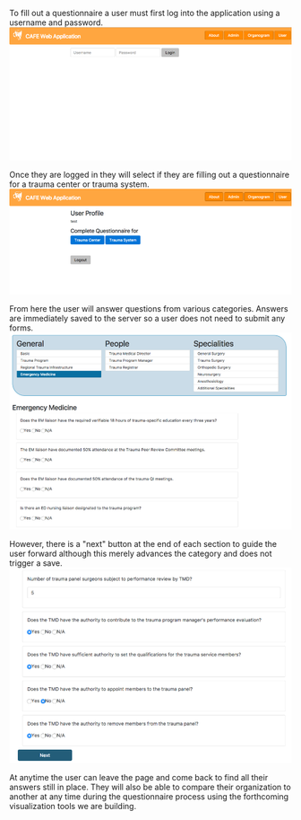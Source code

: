 To fill out a questionnaire a user must first log into the application using a username and password.
![Visualization Example](https://github.com/cafe-trauma/documentation/raw/master/user_guide/1.png)

Once they are logged in they will select if they are filling out a questionnaire for a trauma center or trauma system.
![Visualization Example](https://github.com/cafe-trauma/documentation/raw/master/user_guide/2.png)

From here the user will answer questions from various categories. Answers are immediately saved to the server so a user does not need to submit any forms.
![Visualization Example](https://github.com/cafe-trauma/documentation/raw/master/user_guide/3.png)

However, there is a "next" button at the end of each section to guide the user forward although this merely advances the category and does not trigger a save.
![Visualization Example](https://github.com/cafe-trauma/documentation/raw/master/user_guide/4.png)

At anytime the user can leave the page and come back to find all their answers still in place.  They will also be able to compare their organization to another at any time during the questionnaire process using the forthcoming visualization tools we are building.
